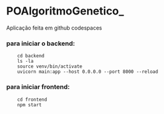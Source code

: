 # POAlgoritmoGenetico_

Aplicação feita em github codespaces

### para iniciar o backend:
        cd backend
        ls -la
        source venv/bin/activate
        uvicorn main:app --host 0.0.0.0 --port 8000 --reload

### para iniciar frontend:
        cd frontend
        npm start